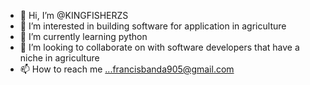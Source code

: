 - 👋 Hi, I’m @KINGFISHERZS
- 👀 I’m interested in building software for application in agriculture
- 🌱 I’m currently learning python
- 💞️ I’m looking to collaborate on with software developers that have a niche in agriculture
- 📫 How to reach me ...francisbanda905@gmail.com

<!---
KINGFISHERZS/KINGFISHERZS is a ✨ special ✨ repository because its `README.md` (this file) appears on your GitHub profile.
You can click the Preview link to take a look at your changes.
--->
